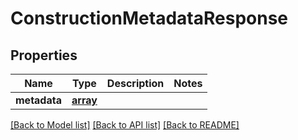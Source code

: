 # ConstructionMetadataResponse

## Properties
Name | Type | Description | Notes
------------ | ------------- | ------------- | -------------
**metadata** | [**array**](.md) |  | 

[[Back to Model list]](../README.md#documentation-for-models) [[Back to API list]](../README.md#documentation-for-api-endpoints) [[Back to README]](../README.md)


